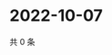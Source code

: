 # 2022-10-07

共 0 条

<!-- BEGIN WEIBO -->
<!-- 最后更新时间 Fri Oct 07 2022 18:08:18 GMT+0800 (China Standard Time) -->

<!-- END WEIBO -->
